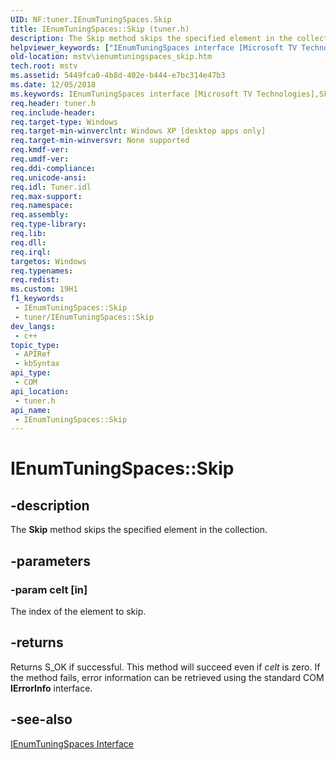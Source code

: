 ```yaml
---
UID: NF:tuner.IEnumTuningSpaces.Skip
title: IEnumTuningSpaces::Skip (tuner.h)
description: The Skip method skips the specified element in the collection.
helpviewer_keywords: ["IEnumTuningSpaces interface [Microsoft TV Technologies]","Skip method","IEnumTuningSpaces.Skip","IEnumTuningSpaces::Skip","IEnumTuningSpacesSkip","Skip","Skip method [Microsoft TV Technologies]","Skip method [Microsoft TV Technologies]","IEnumTuningSpaces interface","mstv.ienumtuningspaces_skip","tuner/IEnumTuningSpaces::Skip"]
old-location: mstv\ienumtuningspaces_skip.htm
tech.root: mstv
ms.assetid: 5449fca0-4b8d-402e-b444-e7bc314e47b3
ms.date: 12/05/2018
ms.keywords: IEnumTuningSpaces interface [Microsoft TV Technologies],Skip method, IEnumTuningSpaces.Skip, IEnumTuningSpaces::Skip, IEnumTuningSpacesSkip, Skip, Skip method [Microsoft TV Technologies], Skip method [Microsoft TV Technologies],IEnumTuningSpaces interface, mstv.ienumtuningspaces_skip, tuner/IEnumTuningSpaces::Skip
req.header: tuner.h
req.include-header: 
req.target-type: Windows
req.target-min-winverclnt: Windows XP [desktop apps only]
req.target-min-winversvr: None supported
req.kmdf-ver: 
req.umdf-ver: 
req.ddi-compliance: 
req.unicode-ansi: 
req.idl: Tuner.idl
req.max-support: 
req.namespace: 
req.assembly: 
req.type-library: 
req.lib: 
req.dll: 
req.irql: 
targetos: Windows
req.typenames: 
req.redist: 
ms.custom: 19H1
f1_keywords:
 - IEnumTuningSpaces::Skip
 - tuner/IEnumTuningSpaces::Skip
dev_langs:
 - c++
topic_type:
 - APIRef
 - kbSyntax
api_type:
 - COM
api_location:
 - tuner.h
api_name:
 - IEnumTuningSpaces::Skip
---
```


# IEnumTuningSpaces::Skip


## -description

The <b>Skip</b> method skips the specified element in the collection.

## -parameters

### -param celt [in]

The index of the element to skip.

## -returns

Returns S_OK if successful. This method will succeed even if <i>celt</i> is zero. If the method fails, error information can be retrieved using the standard COM <b>IErrorInfo</b> interface.

## -see-also

<a href="/previous-versions/windows/desktop/api/tuner/nn-tuner-ienumtuningspaces">IEnumTuningSpaces Interface</a>

